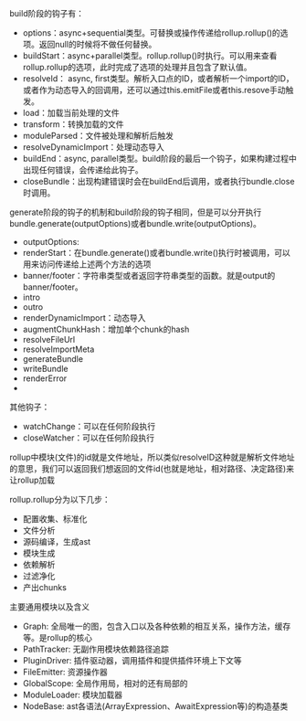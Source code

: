 build阶段的钩子有：

- options：async+sequential类型。可替换或操作传递给rollup.rollup()的选项。返回null的时候将不做任何替换。
- buildStart：async+parallel类型。rollup.rollup()时执行。可以用来查看rollup.rollup的选项，此时完成了选项的处理并且包含了默认值。
- resolveId： async, first类型。解析入口点的ID，或者解析一个import的ID，或者作为动态导入的回调用，还可以通过this.emitFile或者this.resove手动触发。
- load：加载当前处理的文件
- transform：转换加载的文件
- moduleParsed：文件被处理和解析后触发
- resolveDynamicImport：处理动态导入
- buildEnd：async, parallel类型。build阶段的最后一个钩子，如果构建过程中出现任何错误，会传递给此钩子。
- closeBundle：出现构建错误时会在buildEnd后调用，或者执行bundle.close时调用。

generate阶段的钩子的机制和build阶段的钩子相同，但是可以分开执行bundle.generate(outputOptions)或者bundle.write(outputOptions)。

- outputOptions:
- renderStart：在bundle.generate()或者bundle.write()执行时被调用，可以用来访问传递给上述两个方法的选项
- banner/footer：字符串类型或者返回字符串类型的函数。就是output的banner/footer。
- intro
- outro
- renderDynamicImport：动态导入
- augmentChunkHash：增加单个chunk的hash
- resolveFileUrl
- resolveImportMeta
- generateBundle
- writeBundle
- renderError
- 

其他钩子：

- watchChange：可以在任何阶段执行
- closeWatcher：可以在任何阶段执行


rollup中模块(文件)的id就是文件地址，所以类似resolveID这种就是解析文件地址的意思，我们可以返回我们想返回的文件id(也就是地址，相对路径、决定路径)来让rollup加载

rollup.rollup分为以下几步：
- 配置收集、标准化
- 文件分析
- 源码编译，生成ast
- 模块生成
- 依赖解析
- 过滤净化
- 产出chunks

主要通用模块以及含义

- Graph: 全局唯一的图，包含入口以及各种依赖的相互关系，操作方法，缓存等。是rollup的核心
- PathTracker: 无副作用模块依赖路径追踪
- PluginDriver: 插件驱动器，调用插件和提供插件环境上下文等
- FileEmitter: 资源操作器
- GlobalScope: 全局作用局，相对的还有局部的
- ModuleLoader: 模块加载器
- NodeBase: ast各语法(ArrayExpression、AwaitExpression等)的构造基类

